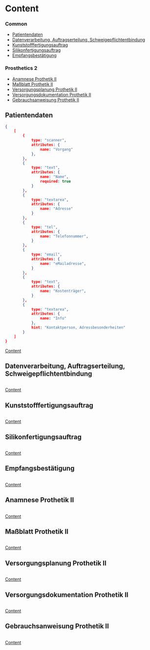 # Content
### Common
* [Patientendaten](#patientendaten)
* [Datenverarbeitung, Auftragserteilung, Schweigepflichtentbindung](#datenverarbeitung-auftragserteilung-schweigepflichtentbindung)
* [Kunststofffertigungsauftrag](#kunststofffertigungsauftrag)
* [Silikonfertigungsauftrag](#silikonfertigungsauftrag)
* [Empfangsbestätigung](#empfangsbestätigung)

### Prosthetics 2
* [Anamnese Prothetik II](#anamnese-prothetik-ii)
* [Maßblatt Prothetik II](#maßblatt-prothetik-ii)
* [Versorgungsplanung Prothetik II](#versorgungsplanung-prothetik-ii)
* [Versorgungsdokumentation Prothetik II](#versorgungsdokumentation-prothetik-ii)
* [Gebrauchsanweisung Prothetik II](#gebrauchsanweisung-prothetik-ii)

## Patientendaten
```json
{
	[
		{
			type: "scanner",
			attributes: {
				name: "Vorgang"
			},
		},
		{
			type: "text",
			attributes: {
				name: "Name",
				required: true
			}
		},
		{
			type: "textarea",
			attributes: { 
				name: "Adresse"
			}
		},
		{
			type: "tel",
			attributes: {
				name: "Telefonnummer",
			}
		},
		{
			type: "email",
			attributes: {
				name: "eMailadresse",
			}
		},
		{
			type: "text",
			attributes: {
				name: "Kostenträger",
			}
		},
		{
			type: "textarea",
			attributes: { 
				name: "Info"
			},
			hint: "Kontaktperson, Adressbesonderheiten"
		}
	]
}
```
[Content](#content)

## Datenverarbeitung, Auftragserteilung, Schweigepflichtentbindung
```json
```
[Content](#content)

## Kunststofffertigungsauftrag
```json
```
[Content](#content)

## Silikonfertigungsauftrag
```json
```
[Content](#content)

## Empfangsbestätigung
```json
```
[Content](#content)

## Anamnese Prothetik II
```json
```
[Content](#content)

## Maßblatt Prothetik II
```json
```
[Content](#content)

## Versorgungsplanung Prothetik II
```json
```
[Content](#content)

## Versorgungsdokumentation Prothetik II
```json
```
[Content](#content)

## Gebrauchsanweisung Prothetik II
```json
```
[Content](#content)

